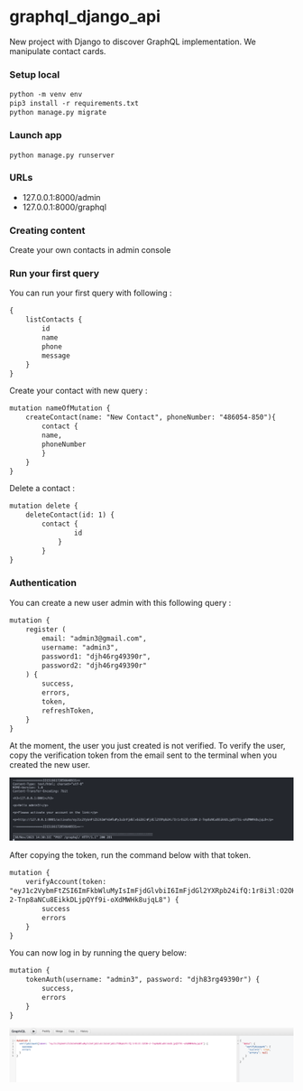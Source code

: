 # graphql_django_api

New project with Django to discover GraphQL implementation.
We manipulate contact cards.

### Setup local

    python -m venv env
    pip3 install -r requirements.txt
    python manage.py migrate

### Launch app

    python manage.py runserver

### URLs

- 127.0.0.1:8000/admin
- 127.0.0.1:8000/graphql

### Creating content

Create your own contacts in admin console

### Run your first query

You can run your first query with following :

    {
        listContacts {
            id
            name
            phone
            message
        }
    }

Create your contact with new query :

    mutation nameOfMutation {
        createContact(name: "New Contact", phoneNumber: "486054-850"){
            contact {
            name,
            phoneNumber
            }
        }
    }

Delete a contact : 

    mutation delete {
        deleteContact(id: 1) {
            contact {
                    id
                }
            }
    }

### Authentication

You can create a new user admin with this following query :

    mutation {
        register (
            email: "admin3@gmail.com",
            username: "admin3",
            password1: "djh46rg49390r",
            password2: "djh46rg49390r"
        ) {
            success,
            errors,
            token,
            refreshToken,
        }
    }

At the moment, the user you just created is not verified. To verify the user, copy the verification token from the email sent to the terminal when you created the new user.


![Alt text](<term_serv.png>)

After copying the token, run the command below with that token.

    mutation {
        verifyAccount(token: "eyJ1c2VybmFtZSI6ImFkbWluMyIsImFjdGlvbiI6ImFjdGl2YXRpb24ifQ:1r8i3l:O2OH-2-Tnp8aNCu8EikkDLjpQYf9i-oXdMWHk8ujqL8") {
            success
            errors
        }
    }

You can now log in by running the query below:

    mutation {
        tokenAuth(username: "admin3", password: "djh83rg49390r") {
            success,
            errors
        }
    }

![Alt text](<success_verify.png>)